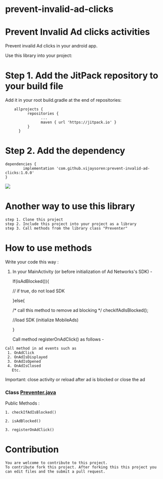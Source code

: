 # prevent-invalid-ad-clicks

# Prevent Invalid Ad clicks activities
Prevent invalid Ad clicks in your android app.

Use this library into your project:

# Step 1. Add the JitPack repository to your build file

Add it in your root build.gradle at the end of repositories:

    	allprojects {
		      repositories {
			        ...
			        maven { url 'https://jitpack.io' }
		      }
          }
  
  # Step 2. Add the dependency
 
	dependencies {
	        implementation 'com.github.vijaysoren:prevent-invalid-ad-clicks:1.0.0'
	}
	
	
	

[![](https://jitpack.io/v/vijaysoren/prevent-invalid-ad-clicks.svg)](https://jitpack.io/#vijaysoren/prevent-invalid-ad-clicks)


	




   # Another way to use this library 

    step 1. Clone this project 
    step 2. Include this project into your project as a library 
    step 3. Call methods from the library class "Preventer"

  # How to use methods 
   
   Write your code this way :
 
   1. In your MainActivity (or before initialization of Ad Networks's SDK) -
     
       If(isAdBlocked()){

       // if true, do not load SDK

       }else{

       /* call this method to remove ad blocking */
       checkIfAdIsBlocked();

       //load SDK (initialize MobileAds)

       }
       
       Call method registerOnAdClick() as follows -

       
    Call method in ad events such as
     1. OnAdClick
     2. OnAdIsDisplayed
     3. OnAdIsOpened
     4. OnAdIsClosed
       Etc.
 
  Important: close activity or reload after ad is blocked or close the ad

  ### Class [Preventer.java](https://github.com/vijaysoren/prevent-invalid-ad-clicks/blob/master/preventer/src/main/java/com/netconnectapps/preventer/Preventer.java)

   Public Methods :

    1. checkIfAdIsBlocked()

    2. isAdBlocked()

    3. registerOnAdClick()


 # Contribution
    You are welcome to contribute to this project.
    To contribute fork this project. After forking this this project you can edit files and the submit a pull request.
